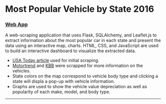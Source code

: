 # Most Popular Vehicle by State 2016

### [Web App](https://dht-cars.herokuapp.com/)

A web-scraping application that uses Flask, SQLAlchemy, and Leaflet.js to extract information about the most popular car in each state and present the data using an interactive map, charts. HTML, CSS, and JavaScript are used to build an interactive dashboard to visualize the extracted data.

* [USA Today article](https://www.usatoday.com/story/news/nation-now/2017/08/30/these-most-popular-cars-and-trucks-every-state/478537001/) used for initial scraping.
* [Motortrend](https://www.motortrend.com) and [KBB](https://www.kbb.com) were scrapped for more information on the vehicles.
* State colors on the map correspond to vehicle body type and clicking a state will displa a pop-up with vehicle information.
* Graphs are used to show the vehicle value depreciation as well as popularity of each make, model, and body type.

- - -
